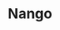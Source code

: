 ---
blog: http://nango.dev/blog/
codehost: https://github.com/https://github.com/NangoHQ/nango
linkedin: https://linkedin.com/company/nangohq
logohandle: nangodev
sort: nango
title: Nango
twitter: https://x.com/NangoHQ
website: https://www.nango.dev/
---